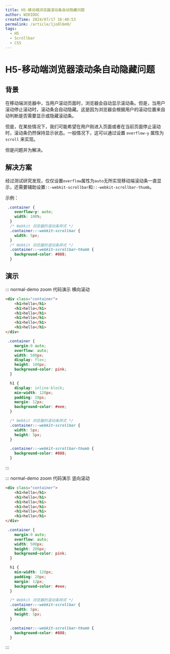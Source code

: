 ```yaml
---
title: H5-移动端浏览器滚动条自动隐藏问题
author: WIKIDOC
createTime: 2024/07/17 16:40:53
permalink: /article/1jo8l6m9/
tags:
  - H5
  - Scrollbar
  - CSS
---
```


# H5-移动端浏览器滚动条自动隐藏问题

## 背景

在移动端浏览器中，当用户滚动页面时，浏览器会自动显示滚动条。但是，当用户滚动停止滚动时，滚动条会自动隐藏。这是因为浏览器会根据用户的滚动位置来自动判断是否需要显示或隐藏滚动条。

但是，在某些情况下，我们可能希望在用户刚进入页面或者在当前页面停止滚动时，滚动条仍然保持显示状态。一般情况下，这可以通过设置 `overflow-y` 属性为 `scroll` 来实现。

但是问题并为解决。



## 解决方案

经过测试研究发现，仅仅设置`overflow`属性为`auto`无所实现移动端滚动条一直显示，还需要辅助设置`::-webkit-scrollbar`和`::-webkit-scrollbar-thumb`。

示例：

```css
 .container {
    overflow-y: auto;
    width: 100%;
  }
  /* Webkit 浏览器的滚动条样式 */
  .container::-webkit-scrollbar {
    width: 5px;
  }
  /* Webkit 浏览器的滚动条样式 */
  .container::-webkit-scrollbar-thumb {
    background-color: #888;
  }
```

## 演示

::: normal-demo zoom 代码演示 横向滚动
```html
<div class="container">
    <h1>hello</h1>
    <h1>hello</h1>
    <h1>hello</h1>
    <h1>hello</h1>
    <h1>hello</h1>
    <h1>hello</h1>
</div>
```
```css
 .container {
    margin:0 auto;
    overflow: auto;
    width: 500px;
    display: flex;
    height: 100px;
    background-color: pink;
  }

  h1 {
    display: inline-block;
    min-width: 120px;
    padding: 20px;
    margin: 12px;
    background-color: #eee;
  }

  /* Webkit 浏览器的滚动条样式 */
  .container::-webkit-scrollbar {
    width: 5px;
    height: 5px;
  }

  .container::-webkit-scrollbar-thumb {
    background-color: #888;
  }
```
:::


::: normal-demo zoom 代码演示 竖向滚动
```html
<div class="container">
    <h1>hello</h1>
    <h1>hello</h1>
    <h1>hello</h1>
    <h1>hello</h1>
    <h1>hello</h1>
    <h1>hello</h1>
</div>
```
```css
 .container {
    margin:0 auto;
    overflow: auto;
    width: 500px;
    height: 200px;
    background-color: pink;
  }

  h1 {
    min-width: 120px;
    padding: 20px;
    margin: 12px;
    background-color: #eee;
  }

  /* Webkit 浏览器的滚动条样式 */
  .container::-webkit-scrollbar {
    width: 5px;
    height: 5px;
  }

  .container::-webkit-scrollbar-thumb {
    background-color: #888;
  }
```
:::


